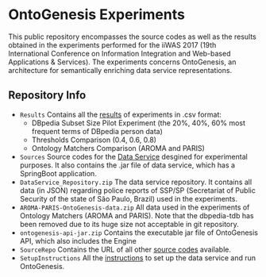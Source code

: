 # OntoGenesis Experiments
This public repository encompasses the source codes as well as the results obtained in the experiments performed for the iiWAS 2017 (19th International Conference on Information Integration and Web-based Applications & Services).
The experiments concerns OntoGenesis, an architecture for semantically enriching data service representations.


## Repository Info

* `Results` Contains all the [results](https://github.com/brunocnoliveira/iiwas2017-ontogenesis-experiments/tree/master/Results) of experiments in .csv format: 
  * DBpedia Subset Size Pilot Experiment (the 20%, 40%, 60% most frequent terms of DBpedia person data)
  * Thresholds Comparison (0.4, 0.6, 0.8)
  * Ontology Matchers Comparison (AROMA and PARIS)
* `Sources` Source codes for the [Data Service](https://github.com/brunocnoliveira/iiwas2017-ontogenesis-experiments/tree/master/Sources/criminal-report-person-dataservice) desgined for experimental purposes. 
It also contains the .jar file of data service, which has a SpringBoot application.
* `DataService_Repository.zip` The data service repository. It contains all data (in JSON) regarding police reports of SSP/SP (Secretariat of Public Security of the state of São Paulo, Brazil) used in the experiments.
* `AROMA-PARIS-OntoGenesis-data.zip` All data used in the experiments of Ontology Matchers (AROMA and PARIS). Note that the dbpedia-tdb has been removed due to its huge size not acceptable in git repository.
* `ontogenesis-api-jar.zip` Contains the executable jar file of OntoGenesis API, which also includes the Engine
* `SourceRepo` Contains the URL of all other [source codes](https://github.com/brunocnoliveira/iiwas2017-ontogenesis-experiments/blob/master/SourceRepo) available.
* `SetupInstructions` All the [instructions](https://github.com/brunocnoliveira/iiwas2017-ontogenesis-experiments/blob/master/SetupInstructions.md) to set up the data service and run OntoGenesis.
